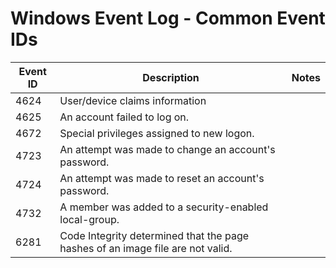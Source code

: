 # Windows Event Log - Common Event IDs

Event ID    | Description                                                                       | Notes                     |
------------|-----------------------------------------------------------------------------------|---------------------------|
4624        | User/device claims information                                                    |                           |
4625        | An account failed to log on.                                                      |                           |
4672        | Special privileges assigned to new logon.                                         |                           |
4723        | An attempt was made to change an account's password.                              |                           |
4724        | An attempt was made to reset an account's password.                               |                           |
4732        | A member was added to a security-enabled local-group.                             |                           |
6281        | Code Integrity determined that the page hashes of an image file are not valid.    |                           |